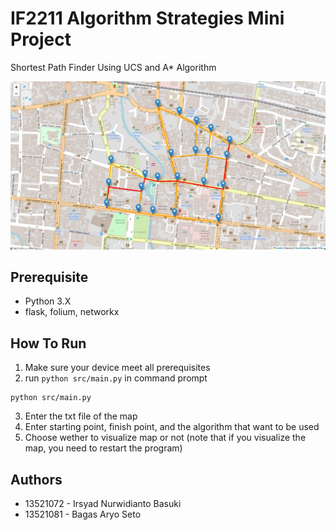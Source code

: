 # IF2211 Algorithm Strategies Mini Project
Shortest Path Finder Using UCS and A* Algorithm

![screenshot](doc/screenshot.jpg)

## Prerequisite
- Python 3.X
- flask, folium, networkx

## How To Run
1. Make sure your device meet all prerequisites
2. run `python src/main.py` in command prompt
``` 
python src/main.py 
```
3. Enter the txt file of the map
4. Enter starting point, finish point, and the algorithm that want to be used
5. Choose wether to visualize map or not
(note that if you visualize the map, you need to restart the program)

## Authors
- 13521072 - Irsyad Nurwidianto Basuki
- 13521081 - Bagas Aryo Seto